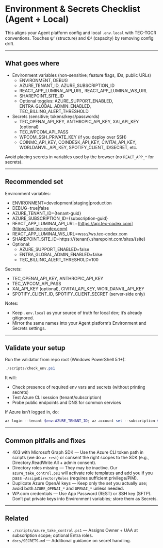 # Environment & Secrets Checklist (Agent + Local)

This aligns your Agent platform config and local `.env.local` with TEC-TGCR conventions. Touches ψʳ (structure) and Φᴱ (capacity) by removing config drift.

---

## What goes where

- Environment variables (non-sensitive; feature flags, IDs, public URLs)
  - ENVIRONMENT, DEBUG
  - AZURE_TENANT_ID, AZURE_SUBSCRIPTION_ID
  - REACT_APP_LUMINAI_API_URL, REACT_APP_LUMINAI_WS_URL
  - SHAREPOINT_SITE_ID
  - Optional toggles: AZURE_SUPPORT_ENABLED, ENTRA_GLOBAL_ADMIN_ENABLED, TEC_BILLING_ALERT_THRESHOLD
- Secrets (sensitive; tokens/keys/passwords)
  - TEC_OPENAI_API_KEY, ANTHROPIC_API_KEY, XAI_API_KEY (optional)
  - TEC_WPCOM_API_PASS
  - WPCOM_SSH_PRIVATE_KEY (if you deploy over SSH)
  - COINMC_API_KEY, COINDESK_API_KEY, CIVITAI_API_KEY, WORLDANVIL_API_KEY, SPOTIFY_CLIENT_ID/SECRET, etc.

Avoid placing secrets in variables used by the browser (no `REACT_APP_*` for secrets).

---

## Recommended set

Environment variables:

- ENVIRONMENT=development|staging|production
- DEBUG=true|false
- AZURE_TENANT_ID={tenant-guid}
- AZURE_SUBSCRIPTION_ID={subscription-guid}
- REACT_APP_LUMINAI_API_URL=[https://api.tec-codex.com](https://api.tec-codex.com)
- REACT_APP_LUMINAI_WS_URL=wss://ws.tec-codex.com
- SHAREPOINT_SITE_ID=https://{tenant}.sharepoint.com/sites/{site}
- Optional:
  - AZURE_SUPPORT_ENABLED=false
  - ENTRA_GLOBAL_ADMIN_ENABLED=false
  - TEC_BILLING_ALERT_THRESHOLD=100

Secrets:

- TEC_OPENAI_API_KEY, ANTHROPIC_API_KEY
- TEC_WPCOM_API_PASS
- XAI_API_KEY (optional), CIVITAI_API_KEY, WORLDANVIL_API_KEY
- SPOTIFY_CLIENT_ID, SPOTIFY_CLIENT_SECRET (server-side only)

Notes:

- Keep `.env.local` as your source of truth for local dev; it’s already gitignored.
- Mirror the same names into your Agent platform’s Environment and Secrets settings.

---

## Validate your setup

Run the validator from repo root (Windows PowerShell 5.1+):

```powershell
./scripts/check_env.ps1
```

It will:

- Check presence of required env vars and secrets (without printing secrets)
- Test Azure CLI session (tenant/subscription)
- Probe public endpoints and DNS for common services

If Azure isn’t logged in, do:

```powershell
az login --tenant $env:AZURE_TENANT_ID; az account set --subscription $env:AZURE_SUBSCRIPTION_ID
```

---

## Common pitfalls and fixes

- 403 with Microsoft Graph SDK — Use the Azure CLI token path in scripts (we do `az rest`) or consent the right scopes to the SDK (e.g., Directory.ReadWrite.All + admin consent).
- Directory roles missing — They may be inactive. Our `azure_take_control.ps1` will activate role templates and add you if you pass `-AssignDirectoryRoles` (requires sufficient privilege/PIM).
- Duplicate Azure OpenAI keys — Keep only the set you actually use; avoid both `AZURE_OPENAI_*` and `OPENAI_*` unless needed.
- WP.com credentials — Use App Password (REST) or SSH key (SFTP). Don’t put private keys into Environment variables; store them as Secrets.

---

## Related

- `./scripts/azure_take_control.ps1` — Assigns Owner + UAA at subscription scope; optional Entra roles.
- `docs/SECRETS.md` — Additional guidance on secret handling.
